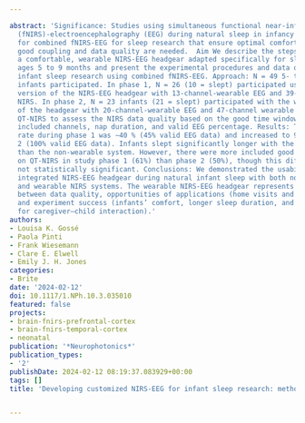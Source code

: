 ---
abstract: 'Significance: Studies using simultaneous functional near-infrared spectroscopy
  (fNIRS)-electroencephalography (EEG) during natural sleep in infancy are rare. Developments
  for combined fNIRS-EEG for sleep research that ensure optimal comfort as well as
  good coupling and data quality are needed.  Aim We describe the steps toward developing
  a comfortable, wearable NIRS-EEG headgear adapted specifically for sleeping infants
  ages 5 to 9 months and present the experimental procedures and data quality to conduct
  infant sleep research using combined fNIRS-EEG. Approach: N = 49 5- to 9-month-old
  infants participated. In phase 1, N = 26 (10 = slept) participated using the non-wearable
  version of the NIRS-EEG headgear with 13-channel-wearable EEG and 39-channel fiber-based
  NIRS. In phase 2, N = 23 infants (21 = slept) participated with the wireless version
  of the headgear with 20-channel-wearable EEG and 47-channel wearable NIRS. We used
  QT-NIRS to assess the NIRS data quality based on the good time window percentage,
  included channels, nap duration, and valid EEG percentage. Results: The infant nap
  rate during phase 1 was ∼40 % (45% valid EEG data) and increased to 90% during phase
  2 (100% valid EEG data). Infants slept significantly longer with the wearable system
  than the non-wearable system. However, there were more included good channels based
  on QT-NIRS in study phase 1 (61%) than phase 2 (50%), though this difference was
  not statistically significant. Conclusions: We demonstrated the usability of an
  integrated NIRS-EEG headgear during natural infant sleep with both non-wearable
  and wearable NIRS systems. The wearable NIRS-EEG headgear represents a good compromise
  between data quality, opportunities of applications (home visits and toddlers),
  and experiment success (infants’ comfort, longer sleep duration, and opportunities
  for caregiver–child interaction).'
authors:
- Louisa K. Gossé
- Paola Pinti
- Frank Wiesemann
- Clare E. Elwell
- Emily J. H. Jones
categories:
- Brite
date: '2024-02-12'
doi: 10.1117/1.NPh.10.3.035010
featured: false
projects:
- brain-fnirs-prefrontal-cortex
- brain-fnirs-temporal-cortex
- neonatal
publication: '*Neurophotonics*'
publication_types:
- '2'
publishDate: 2024-02-12 08:19:37.083929+00:00
tags: []
title: 'Developing customized NIRS-EEG for infant sleep research: methodological considerations'

---
